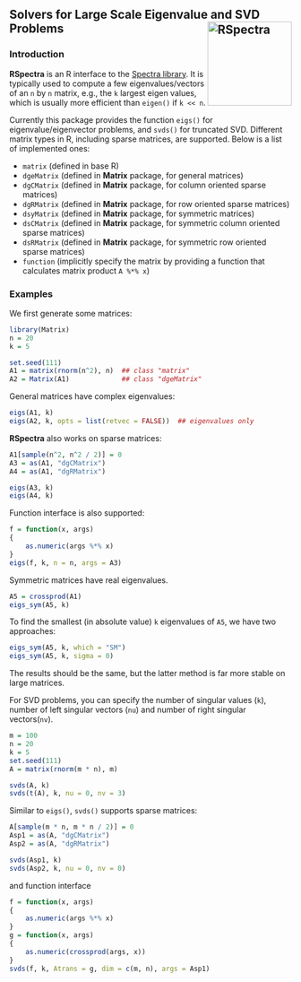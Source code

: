 ## Solvers for Large Scale Eigenvalue and SVD Problems <img src="https://statr.me/images/sticker-rspectra.png" alt="RSpectra" height="150px" align="right" />

### Introduction

**RSpectra** is an R interface to the
[Spectra library](https://spectralib.org/).
It is typically used to compute a few eigenvalues/vectors of an `n` by `n`
matrix, e.g., the `k` largest eigen values, which
is usually more efficient than `eigen()` if `k << n`.

Currently this package provides the function `eigs()` for eigenvalue/eigenvector
problems, and `svds()` for truncated SVD. Different matrix types in R,
including sparse matrices, are supported. Below is a list of implemented ones:

- `matrix` (defined in base R)
- `dgeMatrix` (defined in **Matrix** package, for general matrices)
- `dgCMatrix` (defined in **Matrix** package, for column oriented sparse matrices)
- `dgRMatrix` (defined in **Matrix** package, for row oriented sparse matrices)
- `dsyMatrix` (defined in **Matrix** package, for symmetric matrices)
- `dsCMatrix` (defined in **Matrix** package, for symmetric column oriented sparse matrices)
- `dsRMatrix` (defined in **Matrix** package, for symmetric row oriented sparse matrices)
- `function` (implicitly specify the matrix by providing a function that calculates matrix product `A %*% x`)

### Examples

We first generate some matrices:

```r
library(Matrix)
n = 20
k = 5

set.seed(111)
A1 = matrix(rnorm(n^2), n)  ## class "matrix"
A2 = Matrix(A1)             ## class "dgeMatrix"
```

General matrices have complex eigenvalues:

```r
eigs(A1, k)
eigs(A2, k, opts = list(retvec = FALSE))  ## eigenvalues only
```

**RSpectra** also works on sparse matrices:

```r
A1[sample(n^2, n^2 / 2)] = 0
A3 = as(A1, "dgCMatrix")
A4 = as(A1, "dgRMatrix")

eigs(A3, k)
eigs(A4, k)
```

Function interface is also supported:

```r
f = function(x, args)
{
    as.numeric(args %*% x)
}
eigs(f, k, n = n, args = A3)
```

Symmetric matrices have real eigenvalues.

```r
A5 = crossprod(A1)
eigs_sym(A5, k)
```

To find the smallest (in absolute value) `k` eigenvalues of `A5`,
we have two approaches:

```r
eigs_sym(A5, k, which = "SM")
eigs_sym(A5, k, sigma = 0)
```

The results should be the same, but the latter method is far more
stable on large matrices.

For SVD problems, you can specify the number of singular values
(`k`), number of left singular vectors (`nu`) and number of right
singular vectors(`nv`).

```r
m = 100
n = 20
k = 5
set.seed(111)
A = matrix(rnorm(m * n), m)

svds(A, k)
svds(t(A), k, nu = 0, nv = 3)
```

Similar to `eigs()`, `svds()` supports sparse matrices:

```r
A[sample(m * n, m * n / 2)] = 0
Asp1 = as(A, "dgCMatrix")
Asp2 = as(A, "dgRMatrix")

svds(Asp1, k)
svds(Asp2, k, nu = 0, nv = 0)
```

and function interface

```r
f = function(x, args)
{
    as.numeric(args %*% x)
}
g = function(x, args)
{
    as.numeric(crossprod(args, x))
}
svds(f, k, Atrans = g, dim = c(m, n), args = Asp1)
```

